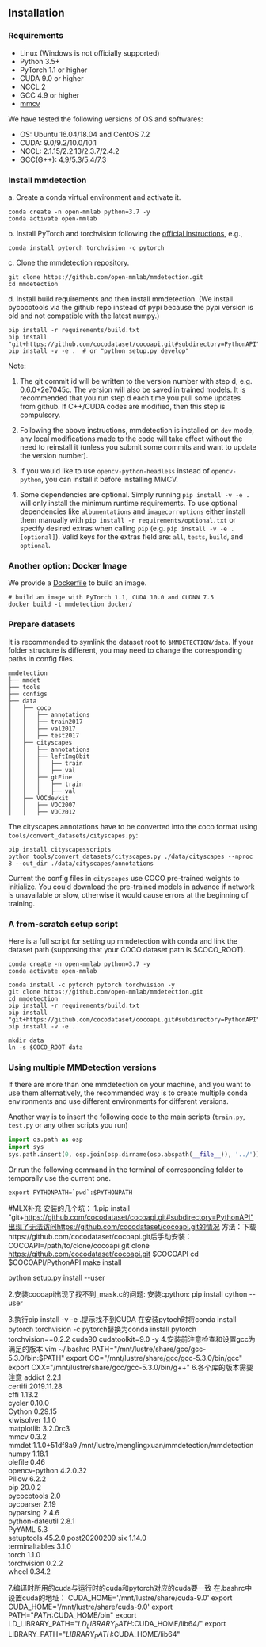 ## Installation

### Requirements

- Linux (Windows is not officially supported)
- Python 3.5+
- PyTorch 1.1 or higher
- CUDA 9.0 or higher
- NCCL 2
- GCC 4.9 or higher
- [mmcv](https://github.com/open-mmlab/mmcv)

We have tested the following versions of OS and softwares:

- OS: Ubuntu 16.04/18.04 and CentOS 7.2
- CUDA: 9.0/9.2/10.0/10.1
- NCCL: 2.1.15/2.2.13/2.3.7/2.4.2
- GCC(G++): 4.9/5.3/5.4/7.3

### Install mmdetection

a. Create a conda virtual environment and activate it.

```shell
conda create -n open-mmlab python=3.7 -y
conda activate open-mmlab
```

b. Install PyTorch and torchvision following the [official instructions](https://pytorch.org/), e.g.,

```shell
conda install pytorch torchvision -c pytorch
```

c. Clone the mmdetection repository.

```shell
git clone https://github.com/open-mmlab/mmdetection.git
cd mmdetection
```

d. Install build requirements and then install mmdetection.
(We install pycocotools via the github repo instead of pypi because the pypi version is old and not compatible with the latest numpy.)

```shell
pip install -r requirements/build.txt
pip install "git+https://github.com/cocodataset/cocoapi.git#subdirectory=PythonAPI"
pip install -v -e .  # or "python setup.py develop"
```

Note:

1. The git commit id will be written to the version number with step d, e.g. 0.6.0+2e7045c. The version will also be saved in trained models.
It is recommended that you run step d each time you pull some updates from github. If C++/CUDA codes are modified, then this step is compulsory.

2. Following the above instructions, mmdetection is installed on `dev` mode, any local modifications made to the code will take effect without the need to reinstall it (unless you submit some commits and want to update the version number).

3. If you would like to use `opencv-python-headless` instead of `opencv-python`,
you can install it before installing MMCV.

4. Some dependencies are optional. Simply running `pip install -v -e .` will only install the minimum runtime requirements. To use optional dependencies like `albumentations` and `imagecorruptions` either install them manually with `pip install -r requirements/optional.txt` or specify desired extras when calling `pip` (e.g. `pip install -v -e .[optional]`). Valid keys for the extras field are: `all`, `tests`, `build`, and `optional`.

### Another option: Docker Image

We provide a [Dockerfile](https://github.com/open-mmlab/mmdetection/blob/master/docker/Dockerfile) to build an image.

```shell
# build an image with PyTorch 1.1, CUDA 10.0 and CUDNN 7.5
docker build -t mmdetection docker/
```

### Prepare datasets

It is recommended to symlink the dataset root to `$MMDETECTION/data`.
If your folder structure is different, you may need to change the corresponding paths in config files.

```
mmdetection
├── mmdet
├── tools
├── configs
├── data
│   ├── coco
│   │   ├── annotations
│   │   ├── train2017
│   │   ├── val2017
│   │   ├── test2017
│   ├── cityscapes
│   │   ├── annotations
│   │   ├── leftImg8bit
│   │   │   ├── train
│   │   │   ├── val
│   │   ├── gtFine
│   │   │   ├── train
│   │   │   ├── val
│   ├── VOCdevkit
│   │   ├── VOC2007
│   │   ├── VOC2012

```
The cityscapes annotations have to be converted into the coco format using `tools/convert_datasets/cityscapes.py`:
```shell
pip install cityscapesscripts
python tools/convert_datasets/cityscapes.py ./data/cityscapes --nproc 8 --out_dir ./data/cityscapes/annotations
```
Current the config files in `cityscapes` use COCO pre-trained weights to initialize.
You could download the pre-trained models in advance if network is unavailable or slow, otherwise it would cause errors at the beginning of training.

### A from-scratch setup script

Here is a full script for setting up mmdetection with conda and link the dataset path (supposing that your COCO dataset path is $COCO_ROOT).

```shell
conda create -n open-mmlab python=3.7 -y
conda activate open-mmlab

conda install -c pytorch pytorch torchvision -y
git clone https://github.com/open-mmlab/mmdetection.git
cd mmdetection
pip install -r requirements/build.txt
pip install "git+https://github.com/cocodataset/cocoapi.git#subdirectory=PythonAPI"
pip install -v -e .

mkdir data
ln -s $COCO_ROOT data
```

### Using multiple MMDetection versions

If there are more than one mmdetection on your machine, and you want to use them alternatively, the recommended way is to create multiple conda environments and use different environments for different versions.

Another way is to insert the following code to the main scripts (`train.py`, `test.py` or any other scripts you run)
```python
import os.path as osp
import sys
sys.path.insert(0, osp.join(osp.dirname(osp.abspath(__file__)), '../'))
```

Or run the following command in the terminal of corresponding folder to temporally use the current one.
```shell
export PYTHONPATH=`pwd`:$PYTHONPATH
```

#MLX补充
安装的几个坑：
1.pip install "git+https://github.com/cocodataset/cocoapi.git#subdirectory=PythonAPI"出现了无法访问https://github.com/cocodataset/cocoapi.git的情况
方法：下载https://github.com/cocodataset/cocoapi.git后手动安装：
COCOAPI=/path/to/clone/cocoapi
git clone https://github.com/cocodataset/cocoapi.git $COCOAPI
cd $COCOAPI/PythonAPI
make install

python setup.py install --user

2.安装cocoapi出现了找不到_mask.c的问题:
安装cpython: pip install cython --user

3.执行pip install -v -e .提示找不到CUDA
在安装pytoch时将conda install pytorch torchvision -c pytorch替换为conda install pytorch torchvision==0.2.2 cuda90 cudatoolkit=9.0 -y
4.安装前注意检查和设置gcc为满足的版本
vim ~/.bashrc
PATH="/mnt/lustre/share/gcc/gcc-5.3.0/bin:$PATH"
export CC="/mnt/lustre/share/gcc/gcc-5.3.0/bin/gcc"
export CXX="/mnt/lustre/share/gcc/gcc-5.3.0/bin/g++"
6.各个库的版本需要注意
addict          2.2.1               
certifi         2019.11.28          
cffi            1.13.2              
cycler          0.10.0              
Cython          0.29.15             
kiwisolver      1.1.0               
matplotlib      3.2.0rc3            
mmcv            0.3.2               
mmdet           1.1.0+51df8a9       /mnt/lustre/menglingxuan/mmdetection/mmdetection
numpy           1.18.1              
olefile         0.46                
opencv-python   4.2.0.32            
Pillow          6.2.2               
pip             20.0.2              
pycocotools     2.0                 
pycparser       2.19                
pyparsing       2.4.6               
python-dateutil 2.8.1               
PyYAML          5.3                 
setuptools      45.2.0.post20200209 
six             1.14.0              
terminaltables  3.1.0               
torch           1.1.0               
torchvision     0.2.2               
wheel           0.34.2  

7.编译时所用的cuda与运行时的cuda和pytorch对应的cuda要一致
在.bashrc中设置cuda的地址：
CUDA_HOME='/mnt/lustre/share/cuda-9.0'
export CUDA_HOME='/mnt/lustre/share/cuda-9.0'
export PATH="$PATH:$CUDA_HOME/bin"
export LD_LIBRARY_PATH="$LD_LIBRARY_PATH:$CUDA_HOME/lib64/"
export LIBRARY_PATH="$LIBRARY_PATH:$CUDA_HOME/lib64"  
